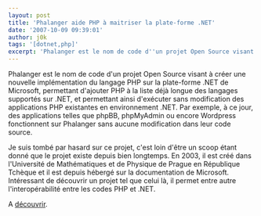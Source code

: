 ```yaml
---
layout: post
title: 'Phalanger aide PHP à maitriser la plate-forme .NET'
date: '2007-10-09 09:39:01'
author: j0k
tags: '[dotnet,php]'
excerpt: 'Phalanger est le nom de code d''un projet Open Source visant à créer une nouvelle implémentation du langage PHP sur la plate-forme .NET de Microsoft, permettant d''ajouter PHP à la liste déjà longue des langages supportés sur .NET, et permettant ainsi d''exécuter sans modification des applications PHP existantes en environnement .NET.    Par exemple, à ce jour, des      ...'
---
```


Phalanger est le nom de code d'un projet Open Source visant à créer une nouvelle implémentation du langage PHP sur la plate-forme .NET de Microsoft, permettant d'ajouter PHP à la liste déjà longue des langages supportés sur .NET, et permettant ainsi d'exécuter sans modification des applications PHP existantes en environnement .NET.    Par exemple, à ce jour, des applications telles que phpBB, phpMyAdmin ou encore Wordpress fonctionnent sur Phalanger sans aucune modification dans leur code source.

Je suis tombé par hasard sur ce projet, c'est loin d'être un scoop étant donné que le projet existe depuis bien longtemps. En 2003, il est créé dans l'Université de Mathématiques et de Physique de Prague en République Tchèque et il est depuis hébergé sur la documentation de Microsoft. Intéressant de découvrir un projet tel que celui là, il permet entre autre l'interopérabilité entre les codes PHP et .NET.

A [découvrir](http://msdn2.microsoft.com/fr-fr/asp.net/bb870261.aspx).
